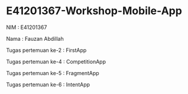 # E41201367-Workshop-Mobile-App

NIM : E41201367

Nama : Fauzan Abdillah

Tugas pertemuan ke-2 : FirstApp

Tugas pertemuan ke-4 : CompetitionApp

Tugas pertemuan ke-5 : FragmentApp

Tugas pertemuan ke-6 : IntentApp
